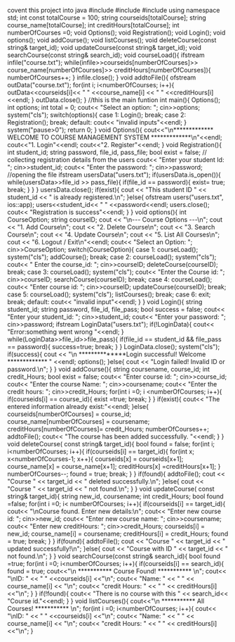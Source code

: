 covent this project into java #include <iostream> #include <fstream> #include <string> using namespace std; int const totalCourse = 100; string courseids[totalCourse]; string course_name[totalCourse]; int creditHours[totalCourse]; int numberOfCourses =0; void Options(); void Registration(); void Login(); void options(); void addCourse(); void listCourses(); void deleteCourse(const string& target_id); void updateCourse(const string& target_id); void searchCourse(const string& search_id); void courseLoad(){ ifstream infile("course.txt"); while(infile>>courseids[numberOfCourses]>> course_name[numberOfCourses]>> creditHours[numberOfCourses]){ numberOfCourses++; } infile.close(); } void addtoFile(){ ofstream outData("course.txt"); for(int i; i<numberOfCourses; i++){ outData<<courseids[i]<< " " <<course_name[i] << " " <<creditHours[i]<<endl; } outData.close(); } //this is the main funtion int main(){ Options(); int options; int total = 0; cout<< "Select an option: "; cin>>options; system("cls"); switch(options){ case 1: Login(); break; case 2: Registration(); break; default: cout<< "invalid inputs"<<endl; } system("pause>0"); return 0; } void Options(){ cout<<"\n************* WELCOME TO COURSE MANAGEMENT SYSTEM *************\n"<<endl; cout<<"1. Login"<<endl; cout<<"2. Register"<<endl; } void Registration(){ int student_id; string password, file_id, pass_file; bool exist = false; // collecting registration details from the users cout<< "Enter your student Id: "; cin>>student_id; cout<< "Enter the password: "; cin>>password; //opening the file ifstream usersData("users.txt"); if(usersData.is_open()){ while(usersData>>file_id >> pass_file){ if(file_id == password){ exist= true; break; } } } usersData.close(); if(exist){ cout << "This student ID " << student_id << " is already registered.\n"; }else{ ofstream users("users.txt", ios::app); users<<student_id<< " " <<password<<endl; users.close(); cout<< "Registration is success"<<endl; } } void options(){ int CourseOption; string courseID; cout << "\n--- Course Options ---\n"; cout << "1. Add Course\n"; cout << "2. Delete Course\n"; cout << "3. Search Course\n"; cout << "4. Update Course\n"; cout << "5. List All Courses\n"; cout << "6. Logout / Exit\n"<<endl; cout<< "Select an Option: "; cin>>CourseOption; switch(CourseOption){ case 1: courseLoad(); system("cls"); addCourse(); break; case 2: courseLoad(); system("cls"); cout<< " Enter the course_id: "; cin>>courseID; deleteCourse(courseID); break; case 3: courseLoad(); system("cls"); cout<< "Enter the Course id: "; cin>>courseID; searchCourse(courseID); break; case 4: courseLoad(); cout<< "Enter course id: "; cin>>courseID; updateCourse(courseID); break; case 5: courseLoad(); system("cls"); listCourses(); break; case 6: exit; break; default: cout<< "invalid input"<<endl; } } void Login(){ string student_id; string password, file_id, file_pass; bool success = false; cout<< "Enter your student_id: "; cin>>student_id; cout<< "Enter your password: "; cin>>password; ifstream LoginData("users.txt"); if(!LoginData){ cout<< "Error:something went wrong "<<endl; } while(LoginData>>file_id>>file_pass){ if(file_id == student_id && file_pass == password){ success=true; break; } } LoginData.close(); system("cls"); if(success){ cout << "\n **************Login successful! Welcome ************* " <<endl; options(); }else{ cout << "Login failed! Invalid ID or password.\n"; } } void addCourse(){ string coursename, course_id; int credit_Hours; bool exist = false; cout<< "Enter course id: "; cin>>course_id; cout<< "Enter the course Name: "; cin>>coursename; cout<< "Enter the credit hours: "; cin>>credit_Hours; for(int i =0; i <numberOfCourses; i++){ if(courseids[i] == course_id){ exist =true; break; } } if(exist){ cout<< "The entered information already exist:"<<endl; }else{ courseids[numberOfCourses] = course_id; course_name[numberOfCourses] = coursename; creditHours[numberOfCourses]= credit_Hours; numberOfCourses++; addtoFile(); cout<< "The course has been added successfully. "<<endl; } } void deleteCourse( const string& target_id){ bool found = false; for(int i; i<numberOfCourses; i++){ if(courseids[i] == target_id){ for(int x; x<numberOfCourses-1; x++){ courseids[x] = courseids[x+1]; course_name[x] = course_name[x+1]; creditHours[x] =creditHours[x+1]; } numberOfCourses--; found = true; break; } } if(found){ addtoFile(); cout << "Course " << target_id << " deleted successfully.\n"; }else{ cout << "Course " << target_id << " not found.\n"; } } void updateCourse( const string& target_id){ string new_id, coursename; int credit_Hours; bool found =false; for(int i =0; i< numberOfCourses; i++){ if(courseids[i] == target_id){ cout<< "\nCourse found. Enter new details:\n"; cout<< "Enter new course id: "; cin>>new_id; cout<< "Enter new course name: "; cin>>coursename; cout<< "Enter new creditHours: "; cin>>credit_Hours; courseids[i] = new_id; course_name[i] = coursename; creditHours[i] = credit_Hours; found = true; break; } } if(found){ addtoFile(); cout << "Course " << target_id << " updated successfully!\n"; }else{ cout << "Course with ID " << target_id << " not found.\n"; } } void searchCourse(const string& search_id){ bool found =true; for(int i =0; i<numberOfCourses; i++){ if(courseids[i] == search_id){ found = true; cout<<"\n *********** Course Found! *********** \n"; cout<< "\nID: " << " " <<courseids[i] <<"\n"; cout<< "Name: " << " " << course_name[i] << "\n"; cout<< "credit Hours: " << " " << creditHours[i] <<"\n"; } } if(!found){ cout<< "There is no course with this " << search_id<< "Course id."<<endl; } } void listCourses(){ cout<<"\n *********** All Courses! *********** \n"; for(int i =0; i<numberOfCourses; i++){ cout<< "\nID: " << " " <<courseids[i] <<"\n"; cout<< "Name: " << " " << course_name[i] << "\n"; cout<< "credit Hours: " << " " << creditHours[i] <<"\n"; }
